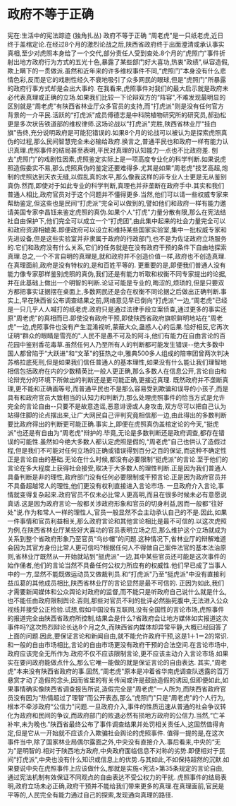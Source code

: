 # 政府不等于正确

宪在:生活中的宪法踪迹 (独角扎丛)
政府不等于正确
“周老虎"是一只纸老虎,近日终于盖棺定论.在经过8个月的激烈论战之后,陕西省政府终于出面澄清或承认事实真相,至少对虎照本身给了一个交代,部分责任人受到查处.8个月的“虎照门"事件折射出地方政府行为方式的五光十色,暴露了某些部门好大喜功,热衷“政绩",纵容造假,欺上瞒下的一贯做派.虽然和近年来的许多维权事件不同,“虎照门"本身没有什么悲情色彩,反而是它的戏剧性经久不衰地吸引了众多网民的眼球,但是“虎照门"所暴露的政府行事方式却是会出大事的.
在我看来,虎照事件对我们的最大启示就是政府未必代表真理或正确的立场.如果我们比较一下论辩双方的“阵容",不难发现最明显的区别就是“周老虎"有陕西省林业厅众多官员的支持,而“打虎派"则是没有任何官方背景的一介平民.活跃的“打虎派"成员傅德志是中科院植物研究所的研究员,郝劲松更是多次状告铁道部的维权律师.这场论战以“打虎派"完胜,陕西省林业厅“挂白旗"告终,充分说明政府是可能犯错误的.如果8个月的论战可以被认为是探索虎照真伪的过程,那么民间智慧完全未必输给政府.换言之,普通平民也和政府一样有能力认识真理.虎照事件的结局甚至表明,平民对真理的认知能力一点也不比政府差.
刨去“虎照门"的戏剧性因素,虎照鉴定实际上是一项高度专业化的科学判断.如果说虎照造假委实不易,那么虎照真伪的鉴定还要难得多.尤其是如果“周老虎"技艺高超,炮制的虎照达到天衣无缝,以假乱真的水平,那么像我这样的非专业人士更是无从鉴别真伪.然而,即使对于如此专业的科学判断,真理也并非垄断在政府手中.其实和我们普通人相比,政府官员对于这个问题并不懂得更多.当然,他们可以请一些权威专家来帮助鉴定,但这些也是民间“打虎派"完全可以做到的,譬如他们和政府一样有能力邀请美国专家李昌钰来鉴定虎照的真伪.如果个人“打虎"力量分散有限,那么在宪法结社自由保护下,他们完全可以成立一个“打虎团",由此集中起来的社会力量完全可以和政府资源相媲美.即便政府可以设立和维持某些国家实验室,集中一批权威专家和先进设备,但是这些实验室并非隶属于政府的行政部门,也不是为佐证政府立场服务的.它们和政府没有什么关系,它们的任务就是在没有政府干预的条件下自由地探索真理.总之,一个不言自明的真理是,就和政府并不创造价值一样,政府也不创造真理.在真理面前,政府是没有特权的,是和百姓平等的.
更重要的是,即便我们普通人没有能力像专家那样鉴别虎照的真伪,我们还是有能力听取和权衡不同专家提出的论据,并在此基础上做出一个明智的判断.论证可能是专业的,晦涩的,烦琐的,但是只要双方都把事实证据摆在桌面上,多数网民还是会在权衡不同论据之后做出正确判断.事实上,早在陕西省公布调查结果之前,网络意见早已倒向“打虎派"一边,“周老虎"已经是一只几乎人人喊打的纸老虎.政府只是通过法律手段立案侦查,通过更多的事实还原“周老虎"的真相而已.即使没有政府干预,即使陕西省政府旗帜鲜明地站在“周老虎"一边,虎照事件也没有产生混淆视听,蒙蔽大众,蛊惑人心的后果.恰好相反,它再次证明“群众的眼睛是雪亮的".人民不是愚不可及的阿斗,他们有能力在自由言论的百花园中鉴别香花毒草.虽然任何人乃至所有人的判断都可能发生错误--绝大多数中国人都曾陷于“大跃进"和“文革"的狂热之中,雅典500多人组成的陪审团曾两次判决苏格拉底死刑,但是如果我们信任普通人的基本理性,如果没有什么能让我们理智地相信包括政府在内的少数精英比一般人更正确,那么多数人在信息公开,言论自由和论辩充分的环境下所做出的判断还是更可能正确,更接近真理.
既然政府并不垄断真理,更不能和正确画等号,而普通平民也不是那么容易受到欺骗和误导的小孩子,而是具有和政府官员大致相当的认知力和判断力,那么处理虎照事件的恰当方式是允许完全的言论自由--只要不是故意造谣,恶意诽谤或人身攻击,双方尽可以把自己认为站得住脚的论点摆出来,让广大网民自己评判究竟相信那一边,由此得出的多数判断要比政府得出的判断更可能正确.事实上,即便在虎照真伪盖棺定论的今天,“挺虎派"也还是有自由为“周老虎"辩护的.毕竟,无论是多数判断还是政府调查,都存在错误的可能性.虽然如今绝大多数人都认定虎照是假的,“周老虎"自己也供认了造假过程,但是我们不可能对任何立场的正确或错误得到百分之百的保证,而这种不确定性正是言论自由的基础.无论在什么时候,都没有必要限制“挺虎派"的言论.至于他们的言论在多大程度上获得社会接受,取决于大多数人的理性判断.正是因为我们普通人具备判断是非的理性,政府部门没有任何必要限制或干预言论.正是因为政府官员并不具备超越常人的理性,他们更没有权利直接进入言论市场.
一旦政府介入言论,事情就变得复杂起来.政府官员不仅未必比常人更高明,而且在很多时候未必有意愿说真话.这是因为政府言论一般都关涉政府形象和官员的切身利益,因而一般都“往好处"说.作为和常人一样的理性人,官员一般显然不会主动承认自己的不是.因此,如果一件事情和官员利益相关,那么政府言论和其他言论相比是最不可信的.以这次虎照为例,在陕西省林业厅某些好大喜功的官员表明立场之后,那么维护这个立场就成为关系到整个省政府形象乃至官员“乌纱帽"的问题.这种情况下,省林业厅的辩解难道会因为其官方身份比常人更可信吗?根据任何人不得做自己案件法官的基本法治原则,省林业厅既然从一开始就站到“挺虎派"一边,其中某些官员还可能是这次事件的始作俑者,他们的言论当然不具备任何公权力所应有的权威性.他们早已成了当事人中的一方,显然不能既做运动员又做裁判员.和“打虎派"乃至“挺虎派"中没有直接利益瓜葛的其他成员相比,陕西省林业厅的言论显然是最不可信的.
正因为如此,我们才需要新闻媒体和公众舆论对政府的监督,而不能只是听政府自己说什么就是什么,也不能任由政府限制舆论.否则,那些对官员不利的批评必然胎死腹中,无法进入公众视线并接受公正检验.试想,假如中国没有互联网,没有全国性的言论市场,虎照事件的报道完全由陕西省政府所控制,结果会是什么?省政府会让地方媒体如实报道这次事件吗?这次热烈辩论长达8个月之久,而陕西省内媒体却异常平静,大概已经回答了上面的问题.因此,要保证言论和新闻自由,就不能允许政府干预,这是1＋1＝2的常识.和一般的自由市场相比,言论的自由市场更没有政府干预的合法空间.在言论市场中,政府应该完全无所作为.政府不仅不应该限制言论,更不应该主动介入言论市场.如果实在要问政府能做点什么,那么它唯一能做的就是保证言论的自由表达.
其实,“周老虎"本来没有陕西省政府的事.固然,“周老虎"原本是冲着省华南虎调查队透露的百万悬赏才动了造假的念头,因而省里的有关传闻或许是鼓励造假的诱因,但即便如此,如果事情确实像陕西省调查报告所说,造假完全是“周老虎"一人所为,而陕西省政府官员没有因为“热情超过了理智"而公开表态,那么“虎照门"只是“周老虎"的个人行为,根本不牵涉政府“公信力"问题.一旦政府介入,事件的性质迅速从普通的社会争议转化为政府和民间的争议,而政府部门的败退必然有损地方政府的公信力.当然,“亡羊补牢,未为晚也."陕西省最终公布了事件调查结果并处罚相关责任人,这固然值得肯定,但是它从一开始就不应该介入欺骗社会舆论的虎照事件.
值得一提的是,在这次事件当中,除了国家林业局偶尔露面之外,中央没有直接介入.事后看来,中央的“无为"是明智的.相对于陕西地方政府,中央政府面临信息不对称的劣势.即便相对于民间“打虎派",中央也没有什么知识或信息上的优势.与其如此,不如保持超然的沉默.如果要说中央在虎照事件上应该做什么,那就是实施<宪法>第35条规定的言论自由,通过宪法机制有效保证不同观点的自由表达不受公权力的干扰.
虎照事件的结局表明,政府立场未必正确,政府干预并不能给我们带来更多的真理.在真理面前,官民是平等的,人民完全有能力通过自己的探索,发现通向真理的路径.